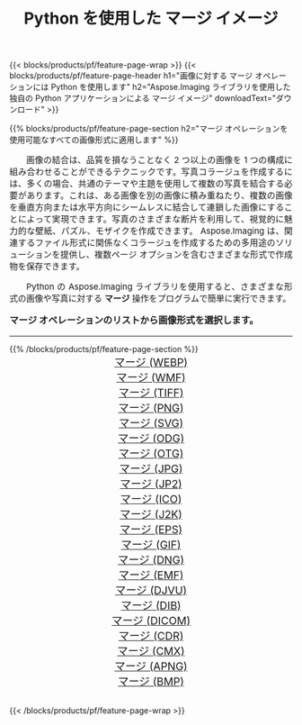 ﻿---
title: Python を使用した マージ イメージ 
weight: 3920
url: /ja/python-net/merge/ 
lang: ja
langdirlevel: 2
locales: zh-hans,ja,it,ru,de,es,fr,nl,id,lt,pl,pt,vi,tr,ko,zh-hant,ar,hi,th,sv,cs,uk,he
description: 独自の Python アプリケーションとサーバー API を使用して、Aspose.Imaging ライブラリを マージ の画像と写真に適用します。
---

{{< blocks/products/pf/feature-page-wrap >}}
{{< blocks/products/pf/feature-page-header h1="画像に対する マージ オペレーションには Python を使用します" h2="Aspose.Imaging ライブラリを使用した独自の Python アプリケーションによる マージ イメージ" downloadText="ダウンロード" >}}


{{% blocks/products/pf/feature-page-section  h2="マージ オペレーションを使用可能なすべての画像形式に適用します" %}}
<p align="justify" style="text-indent:2em;font-size:15px;">
画像の結合は、品質を損なうことなく 2 つ以上の画像を 1 つの構成に組み合わせることができるテクニックです。写真コラージュを作成するには、多くの場合、共通のテーマや主題を使用して複数の写真を結合する必要があります。これは、ある画像を別の画像に積み重ねたり、複数の画像を垂直方向または水平方向にシームレスに結合して連鎖した画像にすることによって実現できます。写真のさまざまな断片を利用して、視覚的に魅力的な壁紙、パズル、モザイクを作成できます。 Aspose.Imaging は、関連するファイル形式に関係なくコラージュを作成するための多用途のソリューションを提供し、複数ページ オプションを含むさまざまな形式で作成物を保存できます。
</p>
<p align="justify" style="text-indent:2em;font-size:15px;">
Python の Aspose.Imaging ライブラリを使用すると、さまざまな形式の画像や写真に対する <b>マージ</b> 操作をプログラムで簡単に実行できます。
</p>
<h3 style="margin-top:16px;">
マージ オペレーションのリストから画像形式を選択します。
</h3>
<hr/>
{{% /blocks/products/pf/feature-page-section %}}
<div class="container-fluid productfamilypage bg-gray">
    <div class="convertypes bg-gray agp-content section">
        <div class="container">
		<div class="row other-converters" style="gap: 10px;font-size: 19px;text-align:center;">
		    <div class='col-md-3 other-converter remove-lp remove-rp'><a href="/imaging/ja/python-net/merge/webp/" style="padding:15px;">マージ (WEBP)</a></div><div class='col-md-3 other-converter remove-lp remove-rp'><a href="/imaging/ja/python-net/merge/wmf/" style="padding:15px;">マージ (WMF)</a></div><div class='col-md-3 other-converter remove-lp remove-rp'><a href="/imaging/ja/python-net/merge/tiff/" style="padding:15px;">マージ (TIFF)</a></div><div class='col-md-3 other-converter remove-lp remove-rp'><a href="/imaging/ja/python-net/merge/png/" style="padding:15px;">マージ (PNG)</a></div><div class='col-md-3 other-converter remove-lp remove-rp'><a href="/imaging/ja/python-net/merge/svg/" style="padding:15px;">マージ (SVG)</a></div><div class='col-md-3 other-converter remove-lp remove-rp'><a href="/imaging/ja/python-net/merge/odg/" style="padding:15px;">マージ (ODG)</a></div><div class='col-md-3 other-converter remove-lp remove-rp'><a href="/imaging/ja/python-net/merge/otg/" style="padding:15px;">マージ (OTG)</a></div><div class='col-md-3 other-converter remove-lp remove-rp'><a href="/imaging/ja/python-net/merge/jpg/" style="padding:15px;">マージ (JPG)</a></div><div class='col-md-3 other-converter remove-lp remove-rp'><a href="/imaging/ja/python-net/merge/jp2/" style="padding:15px;">マージ (JP2)</a></div><div class='col-md-3 other-converter remove-lp remove-rp'><a href="/imaging/ja/python-net/merge/ico/" style="padding:15px;">マージ (ICO)</a></div><div class='col-md-3 other-converter remove-lp remove-rp'><a href="/imaging/ja/python-net/merge/j2k/" style="padding:15px;">マージ (J2K)</a></div><div class='col-md-3 other-converter remove-lp remove-rp'><a href="/imaging/ja/python-net/merge/eps/" style="padding:15px;">マージ (EPS)</a></div><div class='col-md-3 other-converter remove-lp remove-rp'><a href="/imaging/ja/python-net/merge/gif/" style="padding:15px;">マージ (GIF)</a></div><div class='col-md-3 other-converter remove-lp remove-rp'><a href="/imaging/ja/python-net/merge/dng/" style="padding:15px;">マージ (DNG)</a></div><div class='col-md-3 other-converter remove-lp remove-rp'><a href="/imaging/ja/python-net/merge/emf/" style="padding:15px;">マージ (EMF)</a></div><div class='col-md-3 other-converter remove-lp remove-rp'><a href="/imaging/ja/python-net/merge/djvu/" style="padding:15px;">マージ (DJVU)</a></div><div class='col-md-3 other-converter remove-lp remove-rp'><a href="/imaging/ja/python-net/merge/dib/" style="padding:15px;">マージ (DIB)</a></div><div class='col-md-3 other-converter remove-lp remove-rp'><a href="/imaging/ja/python-net/merge/dicom/" style="padding:15px;">マージ (DICOM)</a></div><div class='col-md-3 other-converter remove-lp remove-rp'><a href="/imaging/ja/python-net/merge/cdr/" style="padding:15px;">マージ (CDR)</a></div><div class='col-md-3 other-converter remove-lp remove-rp'><a href="/imaging/ja/python-net/merge/cmx/" style="padding:15px;">マージ (CMX)</a></div><div class='col-md-3 other-converter remove-lp remove-rp'><a href="/imaging/ja/python-net/merge/apng/" style="padding:15px;">マージ (APNG)</a></div><div class='col-md-3 other-converter remove-lp remove-rp'><a href="/imaging/ja/python-net/merge/bmp/" style="padding:15px;">マージ (BMP)</a></div>
                </div>
        </div>
    </div>
</div>
<br/>

{{< /blocks/products/pf/feature-page-wrap >}}
